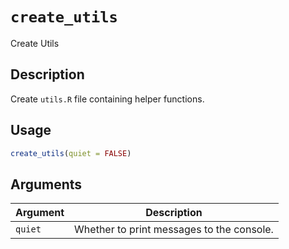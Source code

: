 # `create_utils`

Create Utils


## Description

Create `utils.R` file containing helper functions.


## Usage

```r
create_utils(quiet = FALSE)
```


## Arguments

Argument      |Description
------------- |----------------
`quiet`     |     Whether to print messages to the console.


